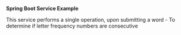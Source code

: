 **Spring Boot Service Example**

This service performs a single operation, upon submitting a word - 
To determine if letter frequency numbers are consecutive